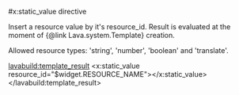 
#x:static_value directive

Insert a resource value by it's resource_id. Result is evaluated at the moment of {@link Lava.system.Template} creation.

Allowed resource types: 'string', 'number', 'boolean' and 'translate'.

<lavabuild:template_result>
<x:static_value resource_id="$widget.RESOURCE_NAME"></x:static_value>
</lavabuild:template_result>